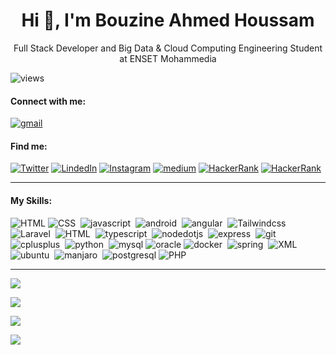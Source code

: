 <h1 align="center">Hi 👋, I'm Bouzine Ahmed Houssam</h1>

<p align="center">Full Stack Developer and Big Data & Cloud Computing Engineering Student at ENSET Mohammedia</p>

![views](https://komarev.com/ghpvc/?username=ahmedhoussambouzine&label=Profile%20views&color=0e75b6&style=flat)

#### Connect with me:

[![gmail](https://img.shields.io/badge/gmail-05122A?style=flat&logo=gmail)](mailto:ahmedhoussam.bouzine.01@gmail.com)&nbsp;

#### Find me:

[![Twitter](https://img.shields.io/badge/X(Twitter)-05122A?style=flat&logo=X)](https://twitter.com/bah058)&nbsp;[![LindedIn](https://img.shields.io/badge/LinkedIn-05122A?style=flat&logo=linkedin&logoColor=blue)](https://www.linkedin.com/in/ahmed-houssam-bouzine)&nbsp;[![Instagram](https://img.shields.io/badge/Instagram-05122A?style=flat&logo=instagram)](https://instagram.com/ahmed.houssam.bouzine)&nbsp;[![medium](https://img.shields.io/badge/Medium-05122A?style=flat&logo=medium)](https://medium.com/@ahmedhoussam.bouzine.01)&nbsp;[![HackerRank](https://img.shields.io/badge/HackerRank-05122A?style=flat&logo=hackerrank)](https://www.hackerrank.com/@bouzine_bouzine1)&nbsp;[![HackerRank](https://img.shields.io/badge/LeetCode-05122A?style=flat&logo=leetcode)]()

---
#### My Skills:

![HTML](https://img.shields.io/badge/HTML-05122A?style=flat&logo=html5&logoColor=brown)&nbsp;![CSS](https://img.shields.io/badge/CSS-05122A?style=flat&logo=css3&logoColor=blue)&nbsp; ![javascript](https://img.shields.io/badge/Javascript-05122A?style=flat&logo=javascript&logoColor=yellow)&nbsp; ![android](https://img.shields.io/badge/Android-05122A?style=flat&logo=android&logoColor=green)&nbsp; ![angular](https://img.shields.io/badge/Angular-121212?style=flat&logo=angular&logoColor=red)&nbsp; ![Tailwindcss](https://img.shields.io/badge/Tailwindcss-121212?style=flat&logo=tailwindcss&logoColor=blue)&nbsp; ![Laravel](https://img.shields.io/badge/Laravel-05122A?style=flat&logo=laravel&logoColor=brown)&nbsp; ![HTML](https://img.shields.io/badge/Java-05122A?style=flat&logo=openjdk&logoColor=brown)&nbsp; ![typescript](https://img.shields.io/badge/Typescript-05122A?style=flat&logo=typescript&logoColor=blue)&nbsp; ![nodedotjs](https://img.shields.io/badge/Nodejs-05122A?style=flat&logo=nodedotjs&logoColor=green)&nbsp; ![express](https://img.shields.io/badge/Express.Js-05122A?style=flat&logo=express&logoColor=#000000)&nbsp; ![git](https://img.shields.io/badge/Git-05122A?style=flat&logo=git&logoColor=#F05032)&nbsp; ![cplusplus](https://img.shields.io/badge/C++-05122A?style=flat&logo=cplusplus&logoColor=blue)&nbsp; ![python](https://img.shields.io/badge/Python-05122A?style=flat&logo=Python&logoColor=yellow)&nbsp; ![mysql](https://img.shields.io/badge/MySQL-05122A?style=flat&logo=mysql&logoColor=blue)&nbsp;![oracle](https://img.shields.io/badge/Oracle-05122A?style=flat&logo=oracle&logoColor=red)&nbsp;![docker](https://img.shields.io/badge/Docker-05122A?style=flat&logo=docker&logoColor=blue)&nbsp; ![spring](https://img.shields.io/badge/Spring-05122A?style=flat&logo=spring&logoColor=green)&nbsp; ![XML](https://img.shields.io/badge/XML-05122A?style=flat)&nbsp; ![ubuntu](https://img.shields.io/badge/Ubuntu-05122A?style=flat&logo=ubuntu)&nbsp; ![manjaro](https://img.shields.io/badge/Manjaro-05122A?style=flat&logo=manjaro)&nbsp; ![postgresql](https://img.shields.io/badge/Postgresql-05122A?style=flat&logo=postgresql)&nbsp;![PHP](https://img.shields.io/badge/PHP-05122A?style=flat&logo=php)&nbsp;

---

![](https://github-readme-stats.vercel.app/api/top-langs?username=ahmedhoussambouzine&show_icons=true&locale=en&layout=compact)

![](https://github-readme-stats.vercel.app/api?username=ahmedhoussambouzine&show_icons=true&locale=en)

![](https://github-readme-streak-stats.herokuapp.com/?user=ahmedhoussambouzine&)

![](https://github-readme-activity-graph.vercel.app/graph?username=AhmedHoussamBouzine&theme=github)
